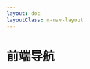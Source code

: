 ```yaml
---
layout: doc
layoutClass: m-nav-layout
---
```


<script setup>
import { navData } from './data'
import NavList from '@/components/NavList.vue';
</script>

<style lang="scss">
.m-nav-layout {
    --vp-layout-max-width: 1660px;
    .container {
      max-width: 1660px !important;
    }
    .content-container,
    .content {
      max-width: 100% !important;
    }

    /* aside 样式 */
    .aside {
      padding-left: 0;
      max-width: 224px;
    }
    .content .copyright {
      display: none;
    }

    /* tip */
    .tip {
      .custom-block-title {
        display: none;
      }
      p {
        margin: 0;
      }
    }
    .vp-doc h2 {
      margin-top: 24px;
    }
}
</style>

# 前端导航

<NavList v-for="(item,index) in navData" :title="item.title" :items="item.items" :key="index"></NavList>
